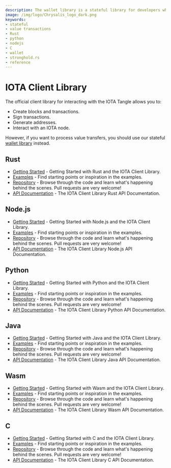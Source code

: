 ```yaml
---
description: The wallet library is a stateful library for developers who want to use IOTA for token transfers. This library has a stateful design and supports the handling and monitoring of multiple accounts and addresses.
image: /img/logo/Chrysalis_logo_dark.png
keywords:
- stateful
- value transactions
- Rust
- python
- nodejs
- C
- wallet
- stronghold.rs
- reference
---
```

# IOTA Client Library

The official client library for interacting with the IOTA Tangle allows you to:

- Create blocks and transactions.
- Sign transactions.
- Generate addresses.
- Interact with an IOTA node.

However, if you want to process value transfers, you should use our stateful [wallet library](wallet.md) instead.

## Rust

- [Getting Started](https://wiki.iota.org/iota.rs/develop/libraries/rust/getting_started) - Getting Started with Rust and the IOTA Client Library.
- [Examples](https://wiki.iota.org/iota.rs/develop/libraries/rust/examples) - Find starting points or inspiration in the examples.
- [Repository](https://github.com/iotaledger/iota.rs/tree/develop) - Browse through the code and learn what's happening behind the scenes. Pull requests are very welcome!
- [API Documentation](https://wiki.iota.org/iota.rs/develop/libraries/rust/api_reference) - The IOTA Client Library Rust API Documentation.

## Node.js

- [Getting Started](https://wiki.iota.org/iota.rs/develop/libraries/nodejs/getting_started) - Getting Started with Node.js and the IOTA Client Library.
- [Examples](https://wiki.iota.org/iota.rs/develop/libraries/nodejs/examples) - Find starting points or inspiration in the examples.
- [Repository](https://github.com/iotaledger/iota.rs/tree/develop) - Browse through the code and learn what's happening behind the scenes. Pull requests are very welcome!
- [API Documentation](https://wiki.iota.org/iota.rs/develop/libraries/nodejs/api_reference) - The IOTA Client Library Node.js API Documentation.


## Python

- [Getting Started](https://wiki.iota.org/iota.rs/develop/libraries/python/getting_started) - Getting Started with Python and the IOTA Client Library.
- [Examples](https://wiki.iota.org/iota.rs/develop/libraries/python/examples) - Find starting points or inspiration in the examples.
- [Repository](https://github.com/iotaledger/iota.rs/tree/develop/bindings/python) - Browse through the code and learn what's happening behind the scenes. Pull requests are very welcome!
- [API Documentation](https://wiki.iota.org/iota.rs/develop/libraries/python/api_reference) - The IOTA Client Library Python API Documentation.

## Java

- [Getting Started](https://wiki.iota.org/iota.rs/develop/libraries/java/getting_started) - Getting Started with Java and the IOTA Client Library.
- [Examples](https://wiki.iota.org/iota.rs/develop/libraries/java/examples) - Find starting points or inspiration in the examples.
- [Repository](https://github.com/iotaledger/iota.rs/tree/develop/bindings/java) - Browse through the code and learn what's happening behind the scenes. Pull requests are very welcome!
- [API Documentation](https://wiki.iota.org/iota.rs/develop/libraries/java/api_reference) - The IOTA Client Library Java API Documentation.

## Wasm

- [Getting Started](https://wiki.iota.org/iota.rs/develop/libraries/wasm/getting_started) - Getting Started with Wasm and the IOTA Client Library.
- [Examples](https://wiki.iota.org/iota.rs/develop/libraries/wasm/examples) - Find starting points or inspiration in the examples.
- [Repository](https://github.com/iotaledger/iota.rs/tree/develop/bindings/wasm) - Browse through the code and learn what's happening behind the scenes. Pull requests are very welcome!
- [API Documentation](https://wiki.iota.org/iota.rs/develop/libraries/wasm/api_reference) - The IOTA Client Library Wasm API Documentation.

## C

- [Getting Started](https://iota-c-client.readthedocs.io/en/latest/client_intro.html) - Getting Started with C and the IOTA Client Library.
- [Examples](https://iota-c-client.readthedocs.io/en/latest/client_examples.html) - Find starting points or inspiration in the examples.
- [Repository](https://github.com/iotaledger/iota.c) - Browse through the code and learn what's happening behind the scenes. Pull requests are very welcome!
- [API Documentation](https://iota-c-client.readthedocs.io/en/latest/api/client.html) - The IOTA Client Library C API Documentation.

